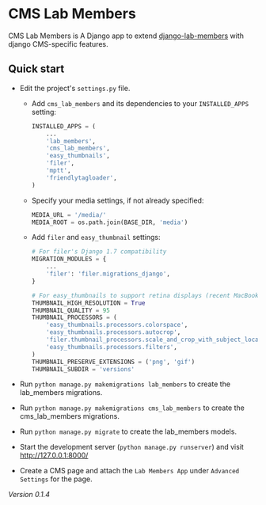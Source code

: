 # CMS Lab Members

CMS Lab Members is A Django app to extend [django-lab-members](https://github.com/mfcovington/django-lab-members) with django CMS-specific features.

<!-- Detailed documentation is in the "docs" directory. -->

## Quick start

- Edit the project's `settings.py` file.

    - Add `cms_lab_members` and its dependencies to your `INSTALLED_APPS` setting:

        ```python
        INSTALLED_APPS = (
            ...
            'lab_members',
            'cms_lab_members',
            'easy_thumbnails',
            'filer',
            'mptt',
            'friendlytagloader',
        )
        ```

    - Specify your media settings, if not already specified:

        ```python
        MEDIA_URL = '/media/'
        MEDIA_ROOT = os.path.join(BASE_DIR, 'media')
        ```

    - Add `filer` and `easy_thumbnail` settings: 

        ```python
        # For filer's Django 1.7 compatibility
        MIGRATION_MODULES = {
            ...
            'filer': 'filer.migrations_django',
        }

        # For easy_thumbnails to support retina displays (recent MacBooks, iOS)
        THUMBNAIL_HIGH_RESOLUTION = True
        THUMBNAIL_QUALITY = 95
        THUMBNAIL_PROCESSORS = (
            'easy_thumbnails.processors.colorspace',
            'easy_thumbnails.processors.autocrop',
            'filer.thumbnail_processors.scale_and_crop_with_subject_location',
            'easy_thumbnails.processors.filters',
        )
        THUMBNAIL_PRESERVE_EXTENSIONS = ('png', 'gif')
        THUMBNAIL_SUBDIR = 'versions'
        ```

- Run `python manage.py makemigrations lab_members` to create the lab_members migrations.

- Run `python manage.py makemigrations cms_lab_members` to create the cms_lab_members migrations.

- Run `python manage.py migrate` to create the lab_members models.

- Start the development server (`python manage.py runserver`) and visit http://127.0.0.1:8000/

- Create a CMS page and attach the `Lab Members App` under `Advanced Settings` for the page.

*Version 0.1.4*
